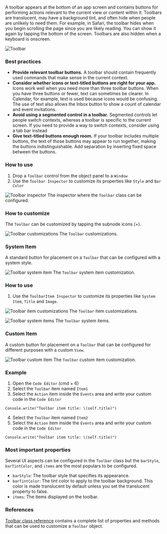 A toolbar appears at the bottom of an app screen and contains buttons for performing actions relevant to the current view or content within it. Toolbars are translucent, may have a background tint, and often hide when people are unlikely to need them. For example, in Safari, the toolbar hides when you begin scrolling the page since you are likely reading. You can show it again by tapping the bottom of the screen. Toolbars are also hidden when a keyboard is onscreen.

![Toolbar](images/toolbar1.png)

### Best practices
* **Provide relevant toolbar buttons.** A toolbar should contain frequently used commands that make sense in the current context.
* **Consider whether icons or text-titled buttons are right for your app.** Icons work well when you need more than three toolbar buttons. When you have three buttons or fewer, text can sometimes be clearer. In Calendar, for example, text is used because icons would be confusing. The use of text also allows the Inbox button to show a count of calendar and event invitations.
* **Avoid using a segmented control in a toolbar.** Segmented controls let people switch contexts, whereas a toolbar is specific to the current screen. If you need to provide a way to switch contexts, consider using a tab bar instead
* **Give text-titled buttons enough room.** If your toolbar includes multiple buttons, the text of those buttons may appear to run together, making the buttons indistinguishable. Add separation by inserting fixed space between the buttons.

### How to use
1. Drop a `Toolbar` control from the object panel to a `Window`
2. Use the `Toolbar Inspector` to customize its properties like `Style` and `Bar Color`

![`Toolbar` inspector](images/toolbar2.png)
The inspector where the `Toolbar` class can be configured.

### How to customize
The `Toolbar` can be customized by tapping the subnode icons (+).

![`Toolbar` customizations](images/toolbar3.png)
The `Toolbar` customizations.

### System Item
A standard button for placement on a `Toolbar` that can be configured with a system style.

![`Toolbar` system item](images/toolbar4.png)
The `Toolbar` system item customization.

### How to use
1. Use the `ToolbarItem Inspector` to customize its properties like `System Item`, `Title` and `Image`.

![`Toolbar` item customizations](images/toolbar6.png)
The `Toolbar` item customizations.

![`Toolbar` system items](images/toolbar7.png)
The `Toolbar` system items.

### Custom Item
A custom button for placement on a `Toolbar` that can be configured for different purposes with a custom `View`.

![`Toolbar` custom item](images/toolbar5.png)
The `Toolbar` custom item customization.

### Example
1. Open the `Code Editor` (cmd + 6)
2. Select the `Toolbar` item named `Item1`
3. Select the `Action` item inside the `Events` area and write your custom code in the `Code Editor`
```
Console.write("Toolbar item title: \(self.title)")
```
4. Select the `Toolbar` item named `Item2`
5. Select the `Action` item inside the `Events` area and write your custom code in the `Code Editor`
```
Console.write("Toolbar item title: \(self.title)")
```

### Most important properties
Several UI aspects can be configured in the `Toolbar` class but the `barStyle`, `barTintColor`, and `items` are the most populars to be configured.
- `barStyle`: The toolbar style that specifies its appearance.
- `barTintColor`: The tint color to apply to the toolbar background. This color is made translucent by default unless you set the translucent property to false.
- `items`: The items displayed on the toolbar.

### References
[Toolbar class reference](../classes/Toolbar.html) contains a complete list of properties and methods that can be used to customize a `Toolbar` object.
